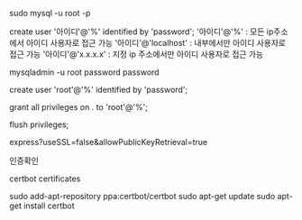 
sudo mysql -u root -p

create user '아이디'@'%' identified by 'password';
'아이디'@'%' : 모든 ip주소에서 아이디 사용자로 접근 가능
'아이디'@'localhost' : 내부에서만  아이디 사용자로 접근 가능
'아이디'@'x.x.x.x' : 지정 ip 주소에서만 아이디 사용자로 접근 가능

mysqladmin -u root password password

create user 'root'@'%' identified by 'password';

grant all privileges on *.* to 'root'@'%';

flush privileges;

express?useSSL=false&allowPublicKeyRetrieval=true

인증확인

certbot certificates


sudo add-apt-repository ppa:certbot/certbot
sudo apt-get update
sudo apt-get install certbot

